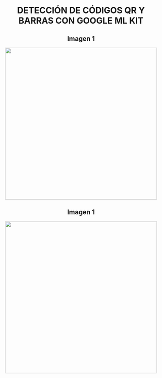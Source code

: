 <div align="center">
  <h1><strong>DETECCIÓN DE CÓDIGOS QR Y BARRAS CON GOOGLE ML KIT</strong></h1>
</div>

<div align="center">
  <h2>Imagen 1</h2>
  <img src="https://github.com/user-attachments/assets/1417febd-5ebf-412b-8389-68d7440e9d5d" WIDTH="500"/>
  <h2>Imagen 1</h2>
  <img src="https://github.com/user-attachments/assets/f6fc47f7-f297-4045-b68e-dad18700fd08" WIDTH="500"/>
  
</div>


